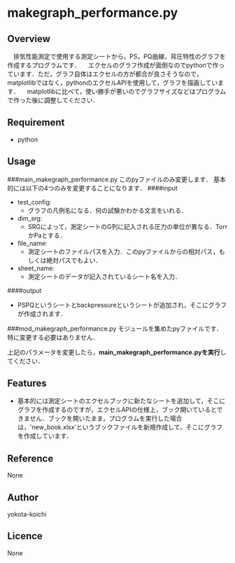 # makegraph_performance.py

## Overview
　排気性能測定で使用する測定シートから，PS，PQ曲線，背圧特性のグラフを作成するプログラムです．
　エクセルのグラフ作成が面倒なのでpythonで作っています．ただ，グラフ自体はエクセルの方が都合が良さそうなので，matplotlibではなく，pythonのエクセルAPIを使用して，グラフを描画しています．
　matplotlibに比べて，使い勝手が悪いのでグラフサイズなどはプログラムで作った後に調整してください．

## Requirement
- python

## Usage
###main_makegraph_performance.py
このpyファイルのみ変更します．
基本的には以下の4つのみを変更することになります．
####input
- test_config:
    - グラフの凡例名になる．何の試験かわかる文言をいれる．
- dim_srg:
    - SRGによって，測定シートのG列に記入される圧力の単位が異なる．TorrかPaとする．
- file_name:
    - 測定シートのファイルパスを入力．このpyファイルからの相対パス，もしくは絶対パスでもよい．
- sheet_name:
    - 測定シートのデータが記入されているシート名を入力．

####output
- PSPQというシートとbackpressureというシートが追加され，そこにグラフが作成されます．

###mod_makegraph_performance.py
モジュールを集めたpyファイルです．
特に変更する必要はありません．

上記のパラメータを変更したら，**main_makegraph_performance.pyを実行**してください．



## Features
- 基本的には測定シートのエクセルブックに新たなシートを追加して，そこにグラフを作成するのですが，エクセルAPIの仕様上，ブック開いているとできません．ブックを開いたまま，プログラムを実行した場合は，'new_book.xlsx'というブックファイルを新規作成して，そこにグラフを作成しています．

## Reference
None
## Author
yokota-koichi

## Licence
None

